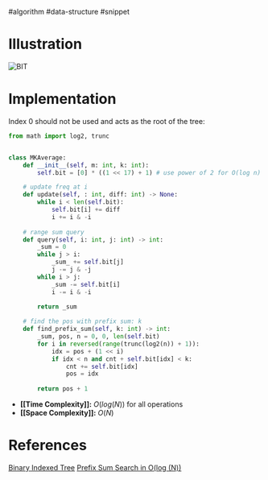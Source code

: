 #algorithm #data-structure #snippet 

# Illustration

![BIT](https://codeforces.com/predownloaded/13/45/1345c040329da04363d61ef44be495950fc9ac55.gif)

# Implementation
Index 0 should not be used and acts as the root of the tree:
```python
from math import log2, trunc


class MKAverage:
	def __init__(self, m: int, k: int):
        self.bit = [0] * ((1 << 17) + 1) # use power of 2 for O(log n) find_kth_smallest

	# update freq at i
    def update(self, : int, diff: int) -> None:
        while i < len(self.bit):
            self.bit[i] += diff
            i += i & -i
			   
	# range sum query
    def query(self, i: int, j: int) -> int:
        _sum = 0
        while j > i:
            _sum_ += self.bit[j]
            j -= j & -j
        while i > j:
            _sum -= self.bit[i]
            i -= i & -i
        
        return _sum

	# find the pos with prefix sum: k
    def find_prefix_sum(self, k: int) -> int:
        _sum, pos, n = 0, 0, len(self.bit)
        for i in reversed(range(trunc(log2(n)) + 1)):
            idx = pos + (1 << i)
            if idx < n and cnt + self.bit[idx] < k:
                cnt += self.bit[idx]
                pos = idx
            
        return pos + 1
```

- **[[Time Complexity]]:** $O(log(N))$ for all operations
- **[[Space Complexity]]:** $O(N)$


# References
[Binary Indexed Tree](https://www.topcoder.com/thrive/articles/Binary%20Indexed%20Trees)
[Prefix Sum Search in O(log (N))](https://codeforces.com/blog/entry/61364)